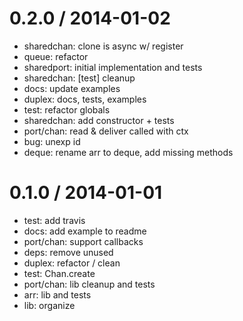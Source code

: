
0.2.0 / 2014-01-02 
==================

 * sharedchan: clone is async w/ register
 * queue: refactor
 * sharedport: initial implementation and tests
 * sharedchan: [test] cleanup
 * docs: update examples
 * duplex: docs, tests, examples
 * test: refactor globals
 * sharedchan: add constructor + tests
 * port/chan: read & deliver called with ctx
 * bug: unexp id
 * deque: rename arr to deque, add missing methods

0.1.0 / 2014-01-01 
==================

 * test: add travis
 * docs: add example to readme
 * port/chan: support callbacks
 * deps: remove unused
 * duplex: refactor / clean
 * test: Chan.create
 * port/chan: lib cleanup and tests
 * arr: lib and tests
 * lib: organize
